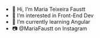 - 👋 Hi, I’m Maria Teixeira Faustt
- 👀 I’m interested in Front-End Dev
- 🌱 I’m currently learning Angular   
- 📷 @MariaFaustt on Instagram          
   
<!---
MariaLTN/MariaLTN is a ✨ special ✨ repository because its `README.md` (this file) appears on your GitHub profile.
You can click the Preview link to take a look at your changes.
--->
